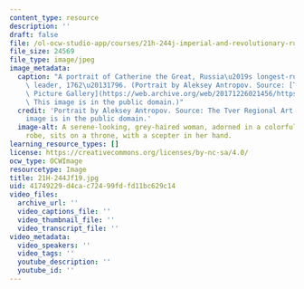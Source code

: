 ```yaml
---
content_type: resource
description: ''
draft: false
file: /ol-ocw-studio-app/courses/21h-244j-imperial-and-revolutionary-russia-culture-and-politics-1700-1917-fall-2019/41749229d4cac72499fdfd11bc629c14_21H-244Jf19.jpg
file_size: 24569
file_type: image/jpeg
image_metadata:
  caption: "A portrait of Catherine the Great, Russia\u2019s longest-ruling female\
    \ leader, 1762\u20131796. (Portrait by Aleksey Antropov. Source: [The Tver Regional\
    \ Picture Gallery](https://web.archive.org/web/20171226021456/https://gallery.tver.ru/).\
    \ This image is in the public domain.)"
  credit: 'Portrait by Aleksey Antropov. Source: The Tver Regional Art Gallery. This
    image is in the public domain.'
  image-alt: A serene-looking, grey-haired woman, adorned in a colorful, low-bodiced
    robe, sits on a throne, with a scepter in her hand.
learning_resource_types: []
license: https://creativecommons.org/licenses/by-nc-sa/4.0/
ocw_type: OCWImage
resourcetype: Image
title: 21H-244Jf19.jpg
uid: 41749229-d4ca-c724-99fd-fd11bc629c14
video_files:
  archive_url: ''
  video_captions_file: ''
  video_thumbnail_file: ''
  video_transcript_file: ''
video_metadata:
  video_speakers: ''
  video_tags: ''
  youtube_description: ''
  youtube_id: ''
---
```

